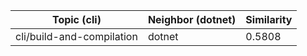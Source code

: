 | Topic (cli) | Neighbor (dotnet) | Similarity |
|-------------|-------------------|------------|
| cli/build-and-compilation | dotnet | 0.5808 |
